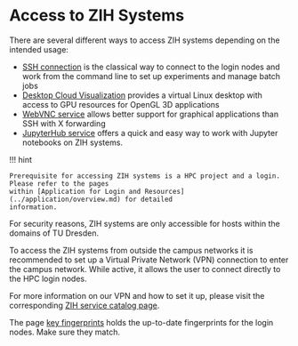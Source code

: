 # Access to ZIH Systems

There are several different ways to access ZIH systems depending on the intended usage:

* [SSH connection](ssh_login.md) is the classical way to connect to the login nodes and work from
    the command line to set up experiments and manage batch jobs
* [Desktop Cloud Visualization](desktop_cloud_visualization.md) provides a virtual Linux desktop
  with access to GPU resources for OpenGL 3D applications
* [WebVNC service](graphical_applications_with_webvnc.md) allows better support for graphical
   applications than SSH with X forwarding
* [JupyterHub service](jupyterhub.md) offers a quick and easy way to work with Jupyter notebooks on
   ZIH systems.

!!! hint

    Prerequisite for accessing ZIH systems is a HPC project and a login. Please refer to the pages
    within [Application for Login and Resources](../application/overview.md) for detailed
    information.

For security reasons, ZIH systems are only accessible for hosts within the domains of TU Dresden.

To access the ZIH systems from outside the campus networks it is recommended to set up a Virtual
Private Network (VPN) connection to enter the campus network. While active, it allows the user
to connect directly to the HPC login nodes.

For more information on our VPN and how to set it up, please visit the corresponding
[ZIH service catalog page](https://tu-dresden.de/zih/dienste/service-katalog/arbeitsumgebung/zugang_datennetz/vpn).

The page [key fingerprints](key_fingerprints.md) holds the up-to-date fingerprints for the login
nodes. Make sure they match.
